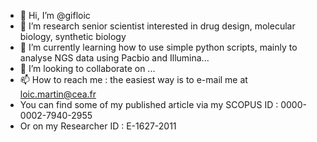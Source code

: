 - 👋 Hi, I’m @gifloic
- 👀 I’m research senior scientist interested in drug design, molecular biology, synthetic biology
- 🌱 I’m currently learning how to use simple python scripts, mainly to analyse NGS data using Pacbio and Illumina...
- 💞️ I’m looking to collaborate on ...
- 📫 How to reach me : the easiest way is to e-mail me at loic.martin@cea.fr
-  You can find some of my published article via my SCOPUS ID : 0000-0002-7940-2955
-  Or on my Researcher ID : E-1627-2011

<!---
gifloic/gifloic is a ✨ special ✨ repository because its `README.md` (this file) appears on your GitHub profile.
You can click the Preview link to take a look at your changes.
--->

